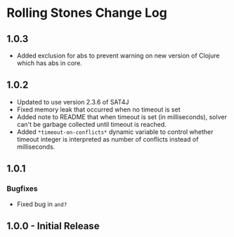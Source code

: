 # Rolling Stones Change Log

## 1.0.3

* Added exclusion for abs to prevent warning on new version of Clojure which has abs in core.

## 1.0.2

* Updated to use version 2.3.6 of SAT4J
* Fixed memory leak that occurred when no timeout is set
* Added note to README that when timeout is set (in milliseconds), solver can't be garbage collected until timeout is reached.
* Added `*timeout-on-conflicts*` dynamic variable to control whether timeout integer is interpreted as number of conflicts instead of milliseconds.

## 1.0.1

### Bugfixes

* Fixed bug in `and?`

## 1.0.0 - Initial Release

